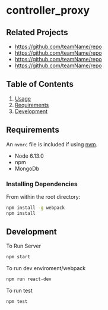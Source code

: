 # controller_proxy

## Related Projects

  - https://github.com/teamName/repo
  - https://github.com/teamName/repo
  - https://github.com/teamName/repo
  - https://github.com/teamName/repo

## Table of Contents

1. [Usage](#Usage)
1. [Requirements](#requirements)
1. [Development](#development)


## Requirements

An `nvmrc` file is included if using [nvm](https://github.com/creationix/nvm).

- Node 6.13.0
- npm 
- MongoDb

### Installing Dependencies

From within the root directory:

```sh
npm install -g webpack
npm install
```
## Development

To Run Server

```sh
npm start
```

To run dev enviroment/webpack

```sh
npm run react-dev
```

To run test

```sh
npm test
```
